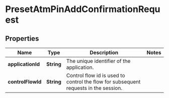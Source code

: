 # PresetAtmPinAddConfirmationRequest

## Properties
Name | Type | Description | Notes
------------ | ------------- | ------------- | -------------
**applicationId** | **String** | The unique identifier of the application. | 
**controlFlowId** | **String** | Control flow id is used to control the flow for subsequent requests in the session. | 
